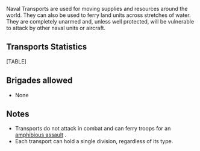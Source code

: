 Naval Transports are used for moving supplies and resources around the
world. They can also be used to ferry land units across stretches of
water. They are completely unarmed and, unless well protected, will be
vulnerable to attack by other naval units or aircraft.

##  Transports Statistics 

[TABLE]

##  Brigades allowed 

-   None

##  Notes 

-   Transports do not attack in combat and can ferry troops for an
    [amphibious assault](/wiki/Amphibious_assault "Amphibious assault")
    .
-   Each transport can hold a single division, regardless of its type.
